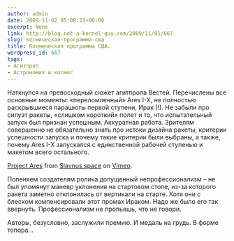 ```yaml
---
author: admin
date: 2009-11-02 05:08:23+00:00
excerpt: None
link: http://blog.not-a-kernel-guy.com/2009/11/01/667
slug: космическая-программа-сша
title: Космическая программа США.
wordpress_id: 667
tags:
- Агитпроп
- Астрономия и космос
---
```


Наткнулся на превосходный сюжет агитпропа Вестей. Перечислены все основные моменты: «переломленный» Ares I-X, не полностью раскрывшиеся парашюты первой ступени, Ирак (!). Не забыли про силуэт ракеты, «слишком короткий» полет и то, что испытательный запуск был признан успешным. Аккуратная работа. Зрителям совершенно не обязательно знать про истоки дизайна ракеты, критерии успешности запуска и почему такие критерии были выбраны, а также, почему Ares I-X запускался с единственной рабочей ступенью и макетом всего остального. 

[Project Ares](http://vimeo.com/7383409) from [Slavnus space](http://vimeo.com/user2569624) on [Vimeo](http://vimeo.com).

Попеняем создателям ролика допущенный непрофессионализм – не был упомянут маневр уклонения на стартовом столе, из-за которого ракета заметно отклонилась от вертикали на старте. Хотя они с блеском компенсировали этот промах Ираком. Надо же было его так ввернуть. Профессионализм не пропьешь, что не говори.

Авторы, безусловно, заслужили премию. И медаль на грудь. В форме топора…
